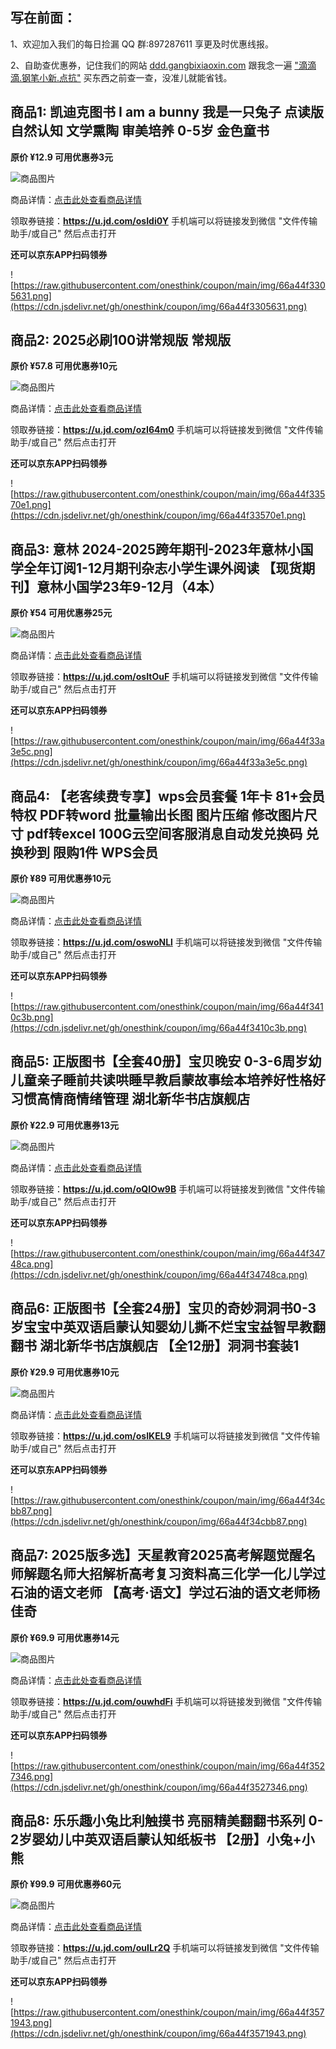 ## 写在前面：

1、欢迎加入我们的每日捡漏 QQ 群:897287611 享更及时优惠线报。

2、自助查优惠券，记住我们的网站 [ddd.gangbixiaoxin.com](https://ddd.gangbixiaoxin.com) 跟我念一遍 ["滴滴滴.钢笔小新.点抗"](https://ddd.gangbixiaoxin.com) 买东西之前查一查，没准儿就能省钱。

## 商品1: 凯迪克图书 I am a bunny 我是一只兔子 点读版 自然认知 文学熏陶 审美培养 0-5岁 金色童书

**原价 ¥12.9 可用优惠券3元**

![商品图片](http://img14.360buyimg.com/n1/jfs/t1/23010/29/21159/188354/66a0b529Fcefb41ec/6f20c0f8918c988f.jpg)

商品详情：[点击此处查看商品详情](https://union-click.jd.com/jdc?e=1003156031&amp;p=JF8BAdkJK1olWAcFXFtZCE4eM28JGlgdWAIBUVtUCk4WMytXQwVKbV9HER8fA1UJWDdXTQxBAhlZAUEPVhcJWypcR0RMGFpfWhwHTEcfcSh8fChdNWAHIQAbch5UamxcYi9pHlNsVjY5Czl2Ww5VYQlrC0IHIV00HwsbdxZ4fixMFEZ1LSY0fDgXRhhhawNxPnpENzwHbykWfyl8bihsOl9QHSovCSJ1AgdIewNPOWQDKBg9UCN0YzZdTC9sOWJ1N14DfCJ_YRRvZ11wFWV0MwEDYBlxfwxoQjMcPQRfIycuYwpgWxNheD9qA3BrLDk-QTMDABh8RA1FKU9yXD4VYBhgSwxPbzJHPnJxMxoqcT91eA8cGS4BX3MyIVY9QQISSxpoGwNQAEUKL10PbRdwVWMEK1olXgcCU1dbD00eBl84G1slHGgFUV1eD3sWM28OGFgUWAMCXF9UAUMnA2cPK4y45dOI5YvVsZ-Ji7ixvI6c4dKc3G5tOEgnA24JGVsRWgcAVG5tCEgnAF9WdVpGWgVQV11aZhZcATlXTgZFMw8LVV1eDEgeM20JGlkXbTYyXCwafCxkSwduHi5LG3xXFzdeXDJjfyxddVl9OQVwNQY8VTFFfTlMHi4WNDYCZA)

领取券链接：**https://u.jd.com/osIdi0Y** 手机端可以将链接发到微信 "文件传输助手/或自己" 然后点击打开

**还可以京东APP扫码领券**

![https://raw.githubusercontent.com/onesthink/coupon/main/img/66a44f3305631.png](https://cdn.jsdelivr.net/gh/onesthink/coupon/img/66a44f3305631.png)

## 商品2: 2025必刷100讲常规版 常规版

**原价 ¥57.8 可用优惠券10元**

![商品图片](http://img14.360buyimg.com/n1/jfs/t1/33681/31/22511/163143/66a1fd00Feea50bfd/be207b9427ce9898.jpg)

商品详情：[点击此处查看商品详情](https://union-click.jd.com/jdc?e=1003156031&amp;p=JF8BAa4JK1olXwQEU1pYAUgTCl8IGlocWwEKUVZUCU0RCl9MRANLAjZbERscSkAJHTRQRA1CCVkdDwtCWhVLHTdNTwcKBENeCVAfUg8bd2t4RhJGCVtZVFwhbg9iWzV-UAZOFQEEOlw8eAsTcTZwXgx-GnEAKzhedlxXDxtxaz5sLn1cIic9WDJkZC5_RA1NOWVyEikvVTl1Sm5OewBlNGFbEhc9QEtnYW5oWy9nB2NgVSIbfjlvZRgJcAxhJGJRIwc6SD9uWT9zfSdrCllqByldAU5gWBNQbDh2HnIAKA0payBQdDV8D1lgbRxmDzsjdwxAZh12fwhOH255VF4ATjsbD18JK1gUXQELUllbAU4nM28IKxp7XQMCVVZdD0wnAl8IHVgWXAMHVFZfC04TM28AHGvC8L7X3u-IgPLDneffovzA1LrWytZtOHsUM28JGlkVWQEDVl5tOEsUM2w4RTUUDgABAF0KCSVKSG1eRAxBHGgCUldcC0ITC2c4GVoUXwQyZG4pDDtKSjxcRgAVX3pkECsFUj1cXjRAHF17X2dyFFovUTNSVARPbFlqOwV8ZF5t)

领取券链接：**https://u.jd.com/ozI64m0** 手机端可以将链接发到微信 "文件传输助手/或自己" 然后点击打开

**还可以京东APP扫码领券**

![https://raw.githubusercontent.com/onesthink/coupon/main/img/66a44f33570e1.png](https://cdn.jsdelivr.net/gh/onesthink/coupon/img/66a44f33570e1.png)

## 商品3: 意林 2024-2025跨年期刊-2023年意林小国学全年订阅1-12月期刊杂志小学生课外阅读 【现货期刊】意林小国学23年9-12月（4本）

**原价 ¥54 可用优惠券25元**

![商品图片](http://img14.360buyimg.com/n1/jfs/t1/239375/6/7691/176443/6618dfe5F306e85bc/c9f7bffe849b3fbf.jpg)

商品详情：[点击此处查看商品详情](https://union-click.jd.com/jdc?e=1003156031&amp;p=JF8BAdwJK1olXwIDU1ZYAU0QAF8IGloTXA8DVF9cAEwQCl9MRANLAjZbERscSkAJHTRQRA1CCVkdDwtCWhVLHTdNTwcKBENeCVAfUg8bd2t4RhJGCVtZVFwhdC5Sey9-UAFlNHNBOlw8eAsTcTZwXgx-GlgFKAoedlxXDxtxaz5hFGFeIDcpbTxkSjF_GQ1NOWVEEikVVT11Ah9ObxBlOGFbBhcpUEtgYW5gWy1nAHBgHQwbf0lOcBhrUgxhJGJSLS0-STx-UQtzfCcTOE5hIjkCViNFZRNsYihmHXBrPy09bChTY21ociJxNlliHDo7cT98QxlxTTJhBHoKNFwtWzxlYCh8cglxKnUCCClfUhtsY3sKbk8XKDZlXSEeDUN-Ywx7Q1ltPQRFFS4hSx5nD2M4GmsWXAYFXVhaDkISM18IG2tUMwYBUFZdDk8QM244G10WXgcHUV5VD0kXAl8IE1wliqu6gdTs3cOu1_GAzOKyiI--gMDVOHsnAF8IGloXXQIFVVxdOHsXAF8LKwV7XFUFUVZcARt5XiQKTQRMHkFsVFhVDUISAW0AK1kUXAQAZG5tfE9nXiZbTwZOXQR-KDsYcAthSDV4ci5WMwRjJB5ZehJvRjhjXAUSIVJBKm5dOA)

领取券链接：**https://u.jd.com/osItOuF** 手机端可以将链接发到微信 "文件传输助手/或自己" 然后点击打开

**还可以京东APP扫码领券**

![https://raw.githubusercontent.com/onesthink/coupon/main/img/66a44f33a3e5c.png](https://cdn.jsdelivr.net/gh/onesthink/coupon/img/66a44f33a3e5c.png)

## 商品4: 【老客续费专享】wps会员套餐 1年卡 81+会员特权 PDF转word 批量输出长图 图片压缩 修改图片尺寸  pdf转excel 100G云空间客服消息自动发兑换码 兑换秒到 限购1件 WPS会员

**原价 ¥89 可用优惠券10元**

![商品图片](http://img14.360buyimg.com/n1/jfs/t1/245852/1/13533/58587/66812ce8F1879436d/f58704f8d81c6052.jpg)

商品详情：[点击此处查看商品详情](https://union-click.jd.com/jdc?e=1003156031&amp;p=JF8BAdQJK1olXwIDUVxbAUMUC18IGloTWAUFUF1VCE4XC19MRANLAjZbERscSkAJHTRQRA1CCVkdDwtCWhVLHTdNTwcKBENeCVAfUg8bAxVVRVJpP09mUwoECBIRfi54GQ1dAFxKOlw4YAhtAjVsSxBJPmcLMQQEd1xXDxtxaz5hFHFAI1w5azJ0YC98YgFNOWV2Ej0vUhh1Sj1Oey5lOGFYIBcqUEpyYSZ4WztNAHVgHTobfjJ0ehhBfAxhJGJSIBc6Vz9-aw9zfCcTOE5hIjkCViNFZRB_bChAHHJ7DjspCTRJYBZaci8UCEJ0PQQ5cShkXQ9xSTJhB3IEIDw5bSh1YDN_cjN1JHVxFyg0eBMnVmdDGyBKR3NiFF0IWh5fYjhOQz0WPQoOZF9tC0oXBGYOHF0cWDYyVF5tSSUXAmsJEloQXzYDZF5bC0gWBmoIE1MXWAMyVFZaOJy6u7qCqo6d5NKc3Inkr56ev7uWk2slbQUyVF9cCksTBG4KG2slXQUyV24DZkpEBW0IHlwUM1tJVggCUk4ebW8OE1kQXg4EU25fCUoVAV84K1tvAFgLKDwUbExDWm9RHSZULQRUHAMHQCUVZgdLYVpPOVZJCD08AS5NWhA4G2s)

领取券链接：**https://u.jd.com/oswoNLl** 手机端可以将链接发到微信 "文件传输助手/或自己" 然后点击打开

**还可以京东APP扫码领券**

![https://raw.githubusercontent.com/onesthink/coupon/main/img/66a44f3410c3b.png](https://cdn.jsdelivr.net/gh/onesthink/coupon/img/66a44f3410c3b.png)

## 商品5: 正版图书【全套40册】宝贝晚安 0-3-6周岁幼儿童亲子睡前共读哄睡早教启蒙故事绘本培养好性格好习惯高情商情绪管理 湖北新华书店旗舰店

**原价 ¥22.9 可用优惠券13元**

![商品图片](http://img14.360buyimg.com/n1/jfs/t1/96361/15/35940/224041/64e5b0b5F1db42dcb/28de8327047966b5.jpg)

商品详情：[点击此处查看商品详情](https://union-click.jd.com/jdc?e=1003156031&amp;p=JF8BAdoJK1olXwIDU1pcAUsVAl8IGlocXw4KXFdVCkIQBF9MRANLAjZbERscSkAJHTRQRA1CCVkdDwtCWhVLHTdNTwcKBENeCVAfUg8bd2t4RhJGCVtZVFwhXzxjX29-UAEWXG1rOlw8eAsTcTZwXgx-Gl5yVSU4dlxXDxtxaz5sLm1dIicHWzJ0aDN_GTNNOWVyEioVUih1AgdOeC5lNGFbIBcpQEp0YSZ4Wy1nB29gHTobfiJvag9rGwxhJGJSIAddVDxuVTxzfCcTOE5hIjkCViNFZRNtey9-GXJrLy4pUjhXdzBeci8ULkFiLQcqa0p_BBlxfzlsLmIKNAE1Wz9PYCh8cglyJGVxFSoCUhtsY3sKbk8XKDZQLBYlDip3Rg9KRyVFPUQALR4-cht3D2M4GmsWXAYFXVhaDkISM18IG2tUMwYBU1dVCHsWM28OGFgUWAMBVV9aDU8nA2cPK4y45dOI5YvVsZ-Ji7ixvI6c4dKc3G5tOEgnA24JGVsRWgcAVG5tCEgnAF9WdVpGWgMLVF9fZhZcATlXRl5CMwYEXFtbDE0XBl8KGloXXzYyZCpZeBZeUDtVQFsXIVF1IAJdfgBNAG5jcjUXPHZCUCwEcA5AaChQa1puOHgyVG4)

领取券链接：**https://u.jd.com/oQIOw9B** 手机端可以将链接发到微信 "文件传输助手/或自己" 然后点击打开

**还可以京东APP扫码领券**

![https://raw.githubusercontent.com/onesthink/coupon/main/img/66a44f34748ca.png](https://cdn.jsdelivr.net/gh/onesthink/coupon/img/66a44f34748ca.png)

## 商品6: 正版图书【全套24册】宝贝的奇妙洞洞书0-3岁宝宝中英双语启蒙认知婴幼儿撕不烂宝宝益智早教翻翻书 湖北新华书店旗舰店 【全12册】洞洞书套装1

**原价 ¥29.9 可用优惠券10元**

![商品图片](http://img14.360buyimg.com/n1/jfs/t1/209059/17/41001/194994/66286447Fae484cb1/b225626b854e4925.jpg)

商品详情：[点击此处查看商品详情](https://union-click.jd.com/jdc?e=1003156031&amp;p=JF8BAdoJK1olXwIDU1tZCEwQCl8IGlsUXQMLU1tYD08fAF9MRANLAjZbERscSkAJHTRQRA1CCVkdDwtCWhVLHTdNTwcKBENeCVAfUg8bd2t4RhJGCVtZVFwhbg5yBTl-UAFiP3BqOlw8eAsTcTZwXgx-GnpKPRU6dlxXDxtxazliLmVCIjc1YT9kfCx-YiNNOWJyEj4FUi51Sj1OeD5mJGFYPBc9QEp1YSZoWy1nB2ZgHSobfyJjYxtBaAxhJGJSIAciTz1-fz9zfCcTOE5hIjkCViNFZRB4bBJxW2ZKPycqfDhJdDB0cjthIQ5iVgw_cThRBBhqZzx1KXFDIDc5YT9lYCh8Yj9yJGVLEykkbCtsY3sKbk8XKDZiUhgPCCNXCwxrfSJ9Xg5kTh0mVQ1nD2M4GmsWXAYFXVhaDkISM18IG2tUMwYBU1dVCHsWM28OGFgUWAMBVVxcCUMnA2cPK4y45dOI5YvVsZ-Ji7ixvI6c4dKc3G5tOEgnA24JGVsRWgcAVG5tCEgnAF9WdVpGWFEFVltfZhZcATlXRxJWMwYEUldYCE0RAV8KGloXXzYyZCpZeBZeUDtVQFsXIWBHMVgLfgBNdA1-czUXPHZCUCwEcA5AaCh0UzJeOngyVG4)

领取券链接：**https://u.jd.com/osIKEL9** 手机端可以将链接发到微信 "文件传输助手/或自己" 然后点击打开

**还可以京东APP扫码领券**

![https://raw.githubusercontent.com/onesthink/coupon/main/img/66a44f34cbb87.png](https://cdn.jsdelivr.net/gh/onesthink/coupon/img/66a44f34cbb87.png)

## 商品7: 2025版多选】天星教育2025高考解题觉醒名师解题名师大招解析高考复习资料高三化学一化儿学过石油的语文老师 【高考·语文】学过石油的语文老师杨佳奇

**原价 ¥69.9 可用优惠券14元**

![商品图片](http://img14.360buyimg.com/n1/jfs/t1/202757/7/32774/158765/65ead9b8F585b68c0/f840520765122c80.jpg)

商品详情：[点击此处查看商品详情](https://union-click.jd.com/jdc?e=1003156031&amp;p=JF8BAdkJK1olXQYCV1dcDE0WBV8IGlodWgYEVlxeAU4SC19MRANLAjZbERscSkAJHTRQRA1CCVkdDwtCWhVLHTdNTwcKBENeCVAfUg8bVQltUzwVNWNEBx0GUjtnfxxqZQlyD1ZCOlwVTAJxahdBRlpUC3RDCDU_TlxXDxtxaz5sPnlFIwEhaDxOAy9_cgFNOWV-Ej4VUil1ShtOexBlOWFbIBcqakpHYW58WyxNB2RgVS4baEl3Uxt7fAxhJGJSIC0-TzwVew9zfCcTOE5hIjkCViNFZRB4ewFhWnJKKyk-CTxTdDBociJ2JlliLSI5fBIXQBlxZzh1KXFdIFwpbj9fYCh8Yj9zJGVhEypfaClsY3sKbk8XKDZLXSk9chNeUQxXS1lPOX96KlcpQRR3D2M4GmsWXAYFXVhaDkISM18IG2tUMw8BU15bOEonA2kLGFoQWAUDUFxdC3sXC2g4zPatiIyzgdbk3NWf1NavztKpiZiKZG5tC3sXAm4KG18SXAQCZG5dC3sUMzFmGggSWFIDUFczVQAVVTBWWhB7XQAKUVxZCEsSM20JGlkXbTYyAjg4QCwXawpOSBhOB3ZyKC0_dhlwUT9IdVldGU9kPSYUVUpWVR1JRzB3GzYCZA)

领取券链接：**https://u.jd.com/ouwhdFi** 手机端可以将链接发到微信 "文件传输助手/或自己" 然后点击打开

**还可以京东APP扫码领券**

![https://raw.githubusercontent.com/onesthink/coupon/main/img/66a44f3527346.png](https://cdn.jsdelivr.net/gh/onesthink/coupon/img/66a44f3527346.png)

## 商品8: 乐乐趣小兔比利触摸书 亮丽精美翻翻书系列 0-2岁婴幼儿中英双语启蒙认知纸板书 【2册】小兔+小熊

**原价 ¥99.9 可用优惠券60元**

![商品图片](http://img14.360buyimg.com/n1/jfs/t1/230089/13/21574/174363/668cd736Faf160e27/8a21ea77e04055d4.jpg)

商品详情：[点击此处查看商品详情](https://union-click.jd.com/jdc?e=1003156031&amp;p=JF8BAeAJK1olXwIDXV5fDUwVC18IGlsUVQcHXVpfCk0UBV9MRANLAjZbERscSkAJHTRQRA1CCVkdDwtCWhVLHTdNTwcKBENeCVAfUg8bfTBMZxBGBW1lIh8ASRdIcxtubDtVA3FwOlw-bS1IYzt2Y15uIXNrE18IU1xXDxtxazliLk9GIzcLbjxeaC58GQlNOWJiEigvUih1SgtObwBlOWFYIBcqekpyYW5oWy93B1VgHTobfDJ3Zg9sZAxhJG5nIy0iSD9Icz9zfCcTOE5hIjkCViNFZRB_bwJiAXIAIyk-bD8DABh8Ygl8PXV2QF0qaEl8cBZ7UhpjJGZlLS0hHEhgY21sfjtNPkF2PTY-fzgXQhhXczhuPRIAIUpffXsfeQhweF1jJWYcCB8fTQhHZRdaX1J1UQoyVW5eCUsQCmkPHVIQbTYCVG4cZkwRBGYLGGsUbQYEV11cDU4UAmYOHlklXQ4FZInwsJ6dsrqAoo-L1dG784vUtJ-Ji184K1glXQcDVl5ZD0oVA184G1glXjZcOl8ODkMUVjoKdQZeX1BdFwsNZksRBWcBHFwUWjYAVV9fCnsnMxFXXydeDl5pMygcVQpLXB98fSx1HVh1JjBfay5xXA9cZSMQJnp3PRlcXRAnA18)

领取券链接：**https://u.jd.com/ouILr2Q** 手机端可以将链接发到微信 "文件传输助手/或自己" 然后点击打开

**还可以京东APP扫码领券**

![https://raw.githubusercontent.com/onesthink/coupon/main/img/66a44f3571943.png](https://cdn.jsdelivr.net/gh/onesthink/coupon/img/66a44f3571943.png)

